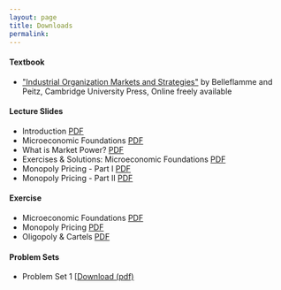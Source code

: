 ```yaml
---
layout: page
title: Downloads
permalink: 
---
```


#### Textbook

- ["Industrial Organization Markets and Strategies"](https://www.cambridge.org/highereducation/books/industrial-organization/69870638F433E49AA6B20D24E3C9453E#contents)  by Belleflamme and Peitz, Cambridge University Press, Online freely available


#### Lecture Slides

- Introduction [PDF](https://drive.google.com/uc?export=download&id=1RvYu0ra1g1AdbY-7JU7b7aySffiJI043)
- Microeconomic Foundations [PDF](https://drive.google.com/uc?export=download&id=1oXqYbEXJPjAA9bTtMCHroRIZ_6WcQ-7T)
- What is Market Power? [PDF](https://drive.google.com/uc?export=download&id=1nzcTWumzy6lSqPJqbMiiiixCQCpjWdl9)
- Exercises & Solutions: Microeconomic Foundations [PDF](https://drive.google.com/uc?export=download&id=1te_hUlCU3LxRIeUQ1gBULrF9y2UVd1mc)
- Monopoly Pricing - Part I [PDF](https://drive.google.com/uc?export=download&id=1lz0arnrdjyPgNB9dsqSneRjKB1VGy4VL) 
- Monopoly Pricing - Part II [PDF]()


#### Exercise
- Microeconomic Foundations [PDF](https://drive.google.com/uc?export=download&id=1te_hUlCU3LxRIeUQ1gBULrF9y2UVd1mc)
- Monopoly Pricing [PDF](https://drive.google.com/file/d/1teYrPqMMTB_fvxWQr_9j_E2DR9QAEB8P/view?usp=sharing)
- Oligopoly & Cartels [PDF]()



#### Problem Sets

- Problem Set 1 [[Download (pdf)](https://drive.google.com/uc?export=download&id=1SeTSwED0jVzKSH0eYwg3exo7-8QiJ84H)